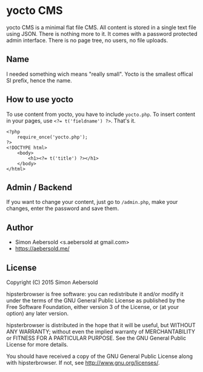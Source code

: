 # yocto CMS

yocto CMS is a minimal flat file CMS. All content is stored in a single text file using JSON. There is nothing more to it. It comes with a password protected admin interface. There is no page tree, no users, no file uploads.

## Name
I needed something wich means "really small". Yocto is the smallest offical SI prefix, hence the name.

## How to use yocto

To use content from yocto, you have to include `yocto.php`. To insert content in your pages, use `<?= t('fieldname') ?>`. That's it.

```
<?php
    require_once('yocto.php');
?>
<!DOCTYPE html>
    <body>
        <h1><?= t('title') ?></h1>
    </body>
</html>
```

## Admin / Backend

If you want to change your content, just go to `/admin.php`, make your changes, enter the password and save them.

## Author

* Simon Aebersold <s.aebersold at gmail.com>
* https://aebersold.me/

## License

Copyright (C) 2015 Simon Aebersold

hipsterbrowser is free software: you can redistribute it and/or modify it under the terms of the GNU General Public License as published by the Free Software Foundation, either version 3 of the License, or (at your option) any later version.

hipsterbrowser is distributed in the hope that it will be useful, but WITHOUT ANY WARRANTY; without even the implied warranty of MERCHANTABILITY or FITNESS FOR A PARTICULAR PURPOSE. See the GNU General Public License for more details.

You should have received a copy of the GNU General Public License along with hipsterbrowser. If not, see http://www.gnu.org/licenses/.
